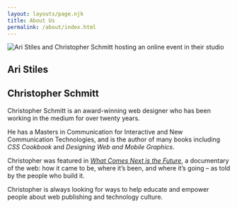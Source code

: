 ```yaml
---
layout: layouts/page.njk
title: About Us
permalink: /about/index.html
---
```

![Ari Stiles and Christopher Schmitt hosting an online event in their studio](/images/ari-stiles-and-christopher-schmitt.jpg)


## Ari Stiles

## Christopher Schmitt

Christopher Schmitt is an award-winning web designer who has been working in the medium for over twenty years. 

He has a Masters in Communication for Interactive and New Communication Technologies, and is the author of many books including <cite>CSS Cookbook</cite> and <cite>Designing Web and Mobile Graphics</cite>. 

Christopher was featured in <cite>[What Comes Next is the Future](https://www.imdb.com/title/tt6036786/)</cite>, a documentary of the web: how it came to be, where it’s been, and where it’s going – as told by the people who build it.

Christopher is always looking for ways to help educate and empower people about web publishing and technology culture.